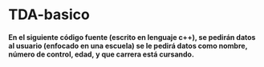 # TDA-basico

#### En el siguiente código fuente (escrito en lenguaje c++), se pedirán datos al usuario (enfocado en una escuela) se le pedirá datos como nombre, número de control, edad, y que carrera está cursando.

